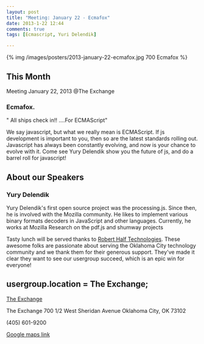 ```yaml
---
layout: post
title: "Meeting: January 22 - Ecmafox"
date: 2013-1-22 12:44
comments: true
tags: [Ecmascript, Yuri Delendik]

---
```

{% img /images/posters/2013-january-22-ecmafox.jpg 700 Ecmafox %}

## This Month

Meeting January 22, 2013 @The Exchange

### Ecmafox.


" All ships check in!! ....For ECMAScript" 

We say javascript, but what we really mean is ECMAScript. If js development is important to you, then so are the latest standards rolling out. Javascript has always been constantly evolving, and now is your chance to evolve with it. Come see Yury Delendik show you the future of js, and do a barrel roll for javascript! 

<!-- more -->

## About our Speakers

### Yury Delendik

Yury Delendik's first open source project was the processing.js. Since then, he is involved with the Mozilla community. He likes to implement various binary formats decoders in JavaScript and other languages. Currently, he works at Mozilla Research on the pdf.js and shumway projects

Tasty lunch will be served thanks to [Robert Half Technologies](http://www.roberthalftechnology.com/). These awesome folks are passionate about serving the Oklahoma City technology community and we thank them for their generous support. They've made it clear they want to see our usergroup succeed, which is an epic win for everyone!

## usergroup.location = The Exchange;


[The Exchange](http://www.exchangeokc.com/) 

The Exchange
700 1/2 West Sheridan Avenue
Oklahoma City, OK 73102

(405) 601-9200    


[Google maps link](https://maps.google.com/maps?q=+700+West+Sheridan+Avenue+Oklahoma+City,+OK+73102&hl=en&sll=37.0625,-95.677068&sspn=83.75977,57.919922&hnear=700+W+Sheridan+Ave,+Oklahoma+City,+Oklahoma+73102&t=m&z=17)

